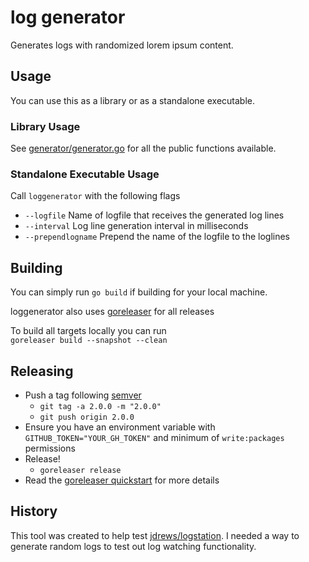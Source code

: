 # log generator

Generates logs with randomized lorem ipsum content.

## Usage ##
You can use this as a library or as a standalone executable.

### Library Usage ###
See [generator/generator.go](generator/generator.go) for all the public functions available.

### Standalone Executable Usage ###
Call `loggenerator` with the following flags
* `--logfile` Name of logfile that receives the generated log lines
* `--interval` Log line generation interval in milliseconds
* `--prependlogname` Prepend the name of the logfile to the loglines

## Building ##
You can simply run `go build` if building for your local machine. 

loggenerator also uses  [goreleaser](https://github.com/goreleaser/goreleaser) for all releases

To build all targets locally you can run   
`goreleaser build --snapshot --clean`

## Releasing ##

* Push a tag following [semver](https://semver.org/)
    * `git tag -a 2.0.0 -m "2.0.0"`
    * `git push origin 2.0.0`
* Ensure you have an environment variable with `GITHUB_TOKEN="YOUR_GH_TOKEN"` and minimum of `write:packages` permissions
* Release!
    * `goreleaser release`
* Read the [goreleaser quickstart](https://goreleaser.com/quick-start/) for more details

## History ##
This tool was created to help test [jdrews/logstation](https://github.com/jdrews/logstation). I needed a way to generate random logs to test out log watching functionality. 

